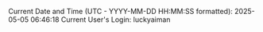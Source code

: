 Current Date and Time (UTC - YYYY-MM-DD HH:MM:SS formatted): 2025-05-05 06:46:18
Current User's Login: luckyaiman
